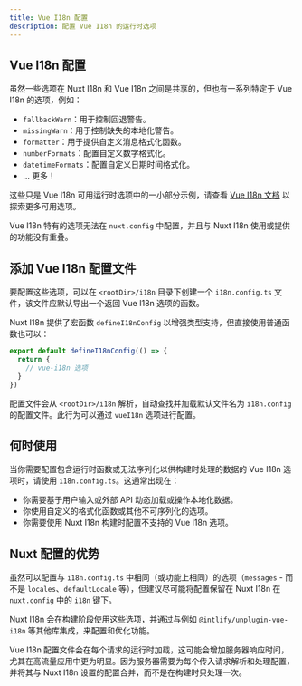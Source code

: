 ```yaml
---
title: Vue I18n 配置
description: 配置 Vue I18n 的运行时选项
---
```


## Vue I18n 配置

虽然一些选项在 Nuxt I18n 和 Vue I18n 之间是共享的，但也有一系列特定于 Vue I18n 的选项，例如：

- `fallbackWarn`：用于控制回退警告。
- `missingWarn`：用于控制缺失的本地化警告。
- `formatter`：用于提供自定义消息格式化函数。
- `numberFormats`：配置自定义数字格式化。
- `datetimeFormats`：配置自定义日期时间格式化。
- ... 更多！

这些只是 Vue I18n 可用运行时选项中的一小部分示例，请查看 [Vue I18n 文档](https://vue-i18n.intlify.dev/) 以探索更多可用选项。

Vue I18n 特有的选项无法在 `nuxt.config` 中配置，并且与 Nuxt I18n 使用或提供的功能没有重叠。

## 添加 Vue I18n 配置文件

要配置这些选项，可以在 `<rootDir>/i18n` 目录下创建一个 `i18n.config.ts` 文件，该文件应默认导出一个返回 Vue I18n 选项的函数。

Nuxt I18n 提供了宏函数 `defineI18nConfig` 以增强类型支持，但直接使用普通函数也可以：

```ts [i18n/i18n.config.ts]
export default defineI18nConfig(() => {
  return {
    // vue-i18n 选项
  }
})
```

配置文件会从 `<rootDir>/i18n` 解析，自动查找并加载默认文件名为 `i18n.config` 的配置文件。此行为可以通过 `vueI18n` 选项进行配置。

## 何时使用

当你需要配置包含运行时函数或无法序列化以供构建时处理的数据的 Vue I18n 选项时，请使用 `i18n.config.ts`。这通常出现在：

- 你需要基于用户输入或外部 API 动态加载或操作本地化数据。
- 你使用自定义的格式化函数或其他不可序列化的选项。
- 你需要使用 Nuxt I18n 构建时配置不支持的 Vue I18n 选项。

## Nuxt 配置的优势

虽然可以配置与 `i18n.config.ts` 中相同（或功能上相同）的选项（`messages` - 而不是 `locales`、`defaultLocale` 等），但建议尽可能将配置保留在 Nuxt I18n 在 `nuxt.config` 中的 `i18n` 键下。

Nuxt I18n 会在构建阶段使用这些选项，并通过与例如 `@intlify/unplugin-vue-i18n` 等其他库集成，来配置和优化功能。

Vue I18n 配置文件会在每个请求的运行时加载，这可能会增加服务器响应时间，尤其在高流量应用中更为明显。因为服务器需要为每个传入请求解析和处理配置，并将其与 Nuxt I18n 设置的配置合并，而不是在构建时只处理一次。
